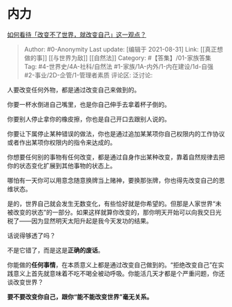 # 内力
[如何看待「改变不了世界，就改变自己」这一观点？](https://www.zhihu.com/question/375280055/answer/1272249049)

> Author: #0-Anonymity
> Last update: [编辑于 2021-08-31]
> Link: [[真正想做的事]] [[与世界为敌]] [[自然法]]
> Category: #【答集】/01-家族答集
> Tag: #4-世界史/4A-社科/自然法 #1-家族/1A-内外/1-内在建设/1d-自强 #2-事业/2D-企管/1-管理者素质
> 评论区:
> 泛讨论:

人要改变任何外物，都是通过改变自己来做到的。

你要一杯水倒进自己嘴里，也是你自己伸手去拿着杯子倒的。

你要别人停止拿你的橡皮擦，你也是自己开口去跟别人说的。

你要让下属停止某种错误的做法，你也是通过追加某某项你自己权限内的工作协议或者作出某项你权限内的指令来达成的。

你想要任何别的事物有任何改变，都是通过自身作出某种改变，靠着自然规律去把你的状态变化扩展到其他事物的状态上。

哪怕有一天你可以用意念随意换牌当上赌神，要换那张牌，你也得先改变自己的思维状态。

是的，世界自己就会发生无数变化，有些恰好就是你希望的。但那是人家世界“未被改变的状态”的一部分。如果这样就算你改变的，那你明天开始可以向我交日光税了——因为显然明天太阳升起是我今天发功的结果。

话说得够透了吗？

不是它错了，而是这是**正确的废话**。

你能做的**任何事情**，在本质意义上都是通过改变自己做到的。“拒绝改变自己”在实践意义上首先就意味着不吃不喝全被动呼吸。你能活几天才都是个严重问题，你还谈改变世界？

**要不要改变你自己，跟你“能不能改变世界”毫无关系。**
